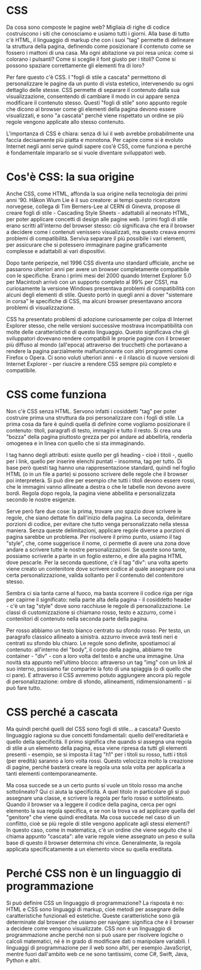 # CSS

Da cosa sono composte le pagine web? Migliaia di righe di codice costruiscono i siti che conosciamo e usiamo tutti i giorni. Alla base di tutto c'è HTML, il linguaggio di markup che con i suoi "tag" permette di delineare la struttura della pagina, definendo come posizionare il contenuto come se fossero i mattoni di una casa. Ma ogni abitazione va poi resa unica: come si colorano i pulsanti? Come si sceglie il font giusto per i titoli? Come si possono spaziare correttamente gli elementi fra di loro?

Per fare questo c'è CSS. I "fogli di stile a cascata" permettono di personalizzare le pagine da un punto di vista estetico, intervenendo su ogni dettaglio delle stesse. CSS permette di separare il contenuto dalla sua visualizzazione, consentendo di cambiare il modo in cui appare senza modificare il contenuto stesso. Questi "fogli di stile" sono appunto regole che dicono al browser come gli elementi della pagina devono essere visualizzati, e sono "a cascata" perché viene rispettato un ordine se più regole vengono applicate allo stesso contenuto.

L'importanza di CSS è chiara: senza di lui il web avrebbe probabilmente una faccia decisamente più piatta e monotona. Per capire come si è evoluto Internet negli anni serve quindi sapere cos'è CSS, come funziona e perché è fondamentale impararlo se si vuole diventare sviluppatori web.

# Cos'è CSS: la sua origine

Anche CSS, come HTML, affonda la sua origine nella tecnologia dei primi anni '90. Håkon Wium Lie è il suo creatore: ai tempi questo ricercatore norvegese, collega di Tim Berners-Lee al CERN di Ginevra, propose di creare fogli di stile - Cascading Style Sheets - adattabili al neonato HTML, per poter applicare concetti di design alle pagine web. I primi fogli di stile erano scritti all'interno del browser stesso: ciò significava che era il browser a decidere come i contenuti venissero visualizzati, ma questo creava enormi problemi di compatibilità. Serviva separare il più possibile i vari elementi, per assicurare che si potessero immaginare pagine graficamente complesse e adattabili ai vari dispositivi.

Dopo tante peripezie, nel 1996 CSS diventa uno standard ufficiale, anche se passarono ulteriori anni per avere un browser completamente compatibile con le specifiche. Erano i primi mesi del 2000 quando Internet Explorer 5.0 per Macintosh arrivò con un supporto completo al 99% per CSS1, ma curiosamente la versione Windows presentava problemi di compatibilità con alcuni degli elementi di stile. Questo portò in quegli anni a dover "sistemare in corsa" le specifiche di CSS, ma alcuni browser presentavano ancora problemi di visualizzazione.

CSS ha presentato problemi di adozione curiosamente per colpa di Internet Explorer stesso, che nelle versioni successive mostrava incompatibilità con molte delle caratteristiche di questo linguaggio. Questo significava che gli sviluppatori dovevano rendere compatibili le proprie pagine con il browser più diffuso al mondo (all'epoca) attraverso dei trucchetti che portavano a rendere la pagina parzialmente malfunzionante con altri programmi come Firefox o Opera. Ci sono voluti ulteriori anni - e il rilascio di nuove versioni di Internet Explorer - per riuscire a rendere CSS sempre più completo e compatibile.

# CSS come funziona

Non c'è CSS senza HTML. Servono infatti i cosiddetti "tag" per poter costruire prima una struttura da poi personalizzare con i fogli di stile. La prima cosa da fare è quindi quella di definire come vogliamo posizionare il contenuto: titoli, paragrafi di testo, immagini e tutto il resto. Si crea una "bozza" della pagina piuttosto grezza per poi andare ad abbellirla, renderla omogenea e in linea con quello che si sta immaginando.

I tag hanno degli attributi: esiste quello per gli heading - cioè i titoli -, quello per i link, quello per inserire elenchi puntati - insomma, tag per tutto. Di base però questi tag hanno una rappresentazione standard, quindi nel foglio HTML (o in un file a parte) si possono scrivere delle regole che il browser poi interpreterà. Si può dire per esempio che tutti i titoli devono essere rossi, che le immagini vanno allineate a destra o che le tabelle non devono avere bordi. Regola dopo regola, la pagina viene abbellita e personalizzata secondo le nostre esigenze.

Serve però fare due cose: la prima, trovare uno spazio dove scrivere le regole, che siano dettate fin dall'inizio della pagina. La seconda, delimitare porzioni di codice, per evitare che tutto venga personalizzato nella stessa maniera. Senza queste delimitazioni, applicare regole diverse a porzioni di pagina sarebbe un problema. Per risolvere il primo punto, usiamo il tag "style", che, come suggerisce il nome, ci permette di avere una zona dove andare a scrivere tutte le nostre personalizzazioni. Se queste sono tante, possiamo scriverle a parte in un foglio esterno, e dire alla pagina HTML dove pescarle. Per la seconda questione, c'è il tag "div": una volta aperto viene creato un contenitore dove scrivere codice al quale assegnare poi una certa personalizzazione, valida soltanto per il contenuto del contenitore stesso.

Sembra ci sia tanta carne al fuoco, ma basta scorrere il codice riga per riga per capirne il significato: nella parte alta della pagina - il cosiddetto header - c'è un tag "style" dove sono racchiuse le regole di personalizzazione. Le classi di customizzazione si chiamano rosso, testo e azzurro, come i contenitori di contenuto nella seconda parte della pagina.

Per rosso abbiamo un testo bianco centrato su sfondo rosso. Per testo, un paragrafo classico allineato a sinistra. azzurro invece avrà testi neri e centrati su sfondo blu chiaro. Le regole sono definite, spostiamoci al contenuto: all'interno del "body", il corpo della pagina, abbiamo tre container - "div" - con a loro volta del testo e anche una immagine. Una novità sta appunto nell'ultimo blocco: attraverso un tag "img" con un link al suo interno, possiamo far comparire la foto di una spiaggia (o di quello che ci pare). E attraverso il CSS avremmo potuto aggiungere ancora più regole di personalizzazione: ombre di sfondo, allineamenti, ridimensionamenti - si può fare tutto.

# CSS perché a cascata

Ma quindi perché quelli del CSS sono fogli di stile... a cascata? Questo linguaggio ragiona su due concetti fondamentali: quello dell'ereditarietà e quello della specificità. Il primo significa che quando si assegna una regola di stile a un elemento della pagina, essa viene ripresa da tutti gli elementi presenti - esempio, se si imposta il tag "h1" per i titoli su rosso, tutti i titoli (per eredità) saranno a loro volta rossi. Questo velocizza molto la creazione di pagine, perché basterà creare la regola una sola volta per applicarla a tanti elementi contemporaneamente.

Ma cosa succede se a un certo punto si vuole un titolo rosso ma anche sottolineato? Qui ci aiuta la specificità. A quel titolo in particolare gli si può assegnare una classe, e scrivere la regola per farlo rosso e sottolineato. Quando il browser va a leggere il codice della pagina, cerca per ogni elemento la sua regola specifica, e se non la trova va ad applicare quella del "genitore" che viene quindi ereditata. Ma cosa succede nel caso di un conflitto, cioè se più regole di stile vengono applicate agli stessi elementi? In questo caso, come in matematica, c'è un ordine che viene seguito che si chiama appunto "cascata": alle varie regole viene assegnato un peso e sulla base di questo il browser determina chi vince. Generalmente, la regola applicata specificatamente a un elemento vince su quella ereditata.

# Perché CSS non è un linguaggio di programmazione

Si può definire CSS un linguaggio di programmazione? La risposta è no: HTML e CSS sono linguaggi di markup, cioè metodi per assegnare delle caratteristiche funzionali ed estetiche. Queste caratteristiche sono già determinate dal browser che usiamo per navigare: significa che è il browser a decidere come vengono visualizzate. CSS non è un linguaggio di programmazione anche perché non si può usare per risolvere logiche o calcoli matematici, né è in grado di modificare dati o manipolare variabili. I linguaggi di programmazione per il web sono altri, per esempio JavaScript, mentre fuori dall'ambito web ce ne sono tantissimi, come C#, Swift, Java, Python e altri.
